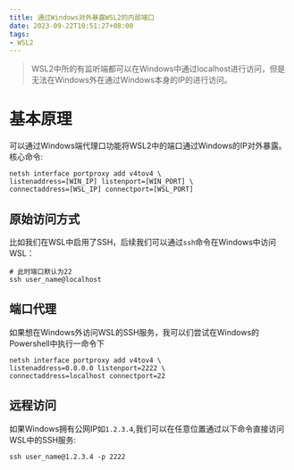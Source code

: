 ```yaml
---
title: 通过Windows对外暴露WSL2的内部端口
date: 2023-09-22T10:51:27+08:00
tags:
- WSL2
---
```

> WSL2中所的有监听端都可以在Windows中通过localhost进行访问，但是无法在Windows外在通过Windows本身的IP的进行访问。

# 基本原理
可以通过Windows端代理口功能将WSL2中的端口通过Windows的IP对外暴露。核心命令:
```shell
netsh interface portproxy add v4tov4 \
listenaddress=[WIN_IP] listenport=[WIN_PORT] \
connectaddress=[WSL_IP] connectport=[WSL_PORT]
```
## 原始访问方式
比如我们在WSL中启用了SSH，后续我们可以通过`ssh`命令在Windows中访问WSL：
```shell
# 此时端口默认为22
ssh user_name@localhost
```

## 端口代理
如果想在Windows外访问WSL的SSH服务，我可以们尝试在Windows的Powershell中执行一命令下
```shell
netsh interface portproxy add v4tov4 \
listenaddress=0.0.0.0 listenport=2222 \
connectaddress=localhost connectport=22
```

## 远程访问
如果Windows拥有公网IP如`1.2.3.4`,我们可以在任意位置通过以下命令直接访问WSL中的SSH服务:
```shell
ssh user_name@1.2.3.4 -p 2222
```
